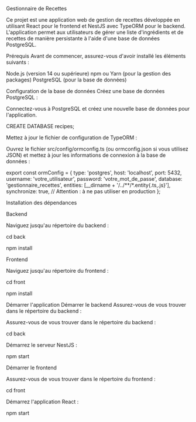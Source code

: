 Gestionnaire de Recettes

Ce projet est une application web de gestion de recettes développée en utilisant React pour le frontend et NestJS avec TypeORM pour le backend. L'application permet aux utilisateurs de gérer une liste d'ingrédients et de recettes de manière persistante à l'aide d'une base de données PostgreSQL.

Prérequis
Avant de commencer, assurez-vous d'avoir installé les éléments suivants :

Node.js (version 14 ou supérieure)
npm ou Yarn (pour la gestion des packages)
PostgreSQL (pour la base de données)

Configuration de la base de données
Créez une base de données PostgreSQL :

Connectez-vous à PostgreSQL et créez une nouvelle base de données pour l'application.

CREATE DATABASE recipes;

Mettez à jour le fichier de configuration de TypeORM :

Ouvrez le fichier src/config/ormconfig.ts (ou ormconfig.json si vous utilisez JSON) et mettez à jour les informations de connexion à la base de données :

export const ormConfig = {
  type: 'postgres',
  host: 'localhost',
  port: 5432,
  username: 'votre_utilisateur',
  password: 'votre_mot_de_passe',
  database: 'gestionnaire_recettes',
  entities: [__dirname + '/../**/*.entity{.ts,.js}'],
  synchronize: true, // Attention : à ne pas utiliser en production
};

Installation des dépendances

Backend

Naviguez jusqu'au répertoire du backend :

cd back

npm install

Frontend

Naviguez jusqu'au répertoire du frontend :

cd front

npm install

Démarrer l'application
Démarrer le backend
Assurez-vous de vous trouver dans le répertoire du backend :

Assurez-vous de vous trouver dans le répertoire du backend :

cd back

Démarrez le serveur NestJS :

npm start

Démarrer le frontend

Assurez-vous de vous trouver dans le répertoire du frontend :

cd front

Démarrez l'application React :

npm start

